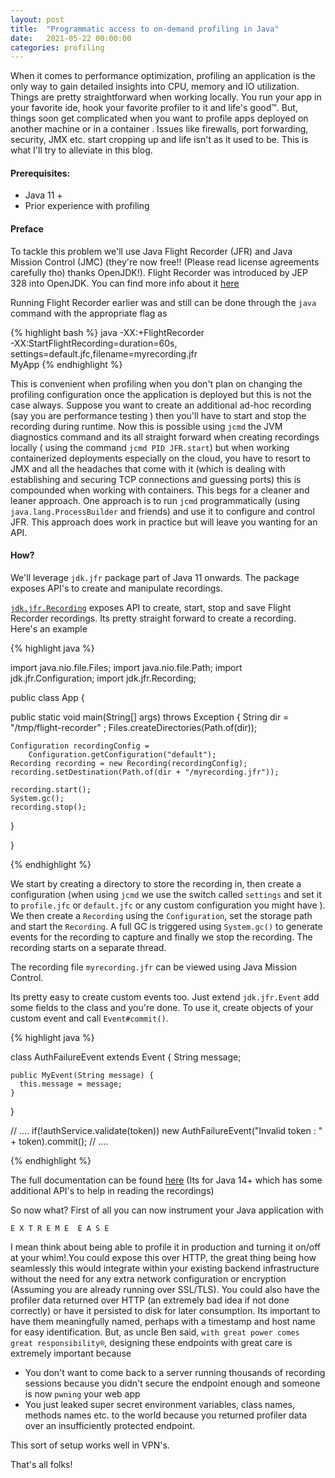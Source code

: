 ```yaml
---
layout: post
title:  "Programmatic access to on-demand profiling in Java"
date:   2021-05-22 00:00:00
categories: profiling
---
```


When it comes to performance optimization, profiling an application is the only way to gain detailed insights into CPU, memory and IO utilization. Things are pretty straightforward when working locally. You run your app in your favorite ide, hook your favorite profiler to it and life's good™. But, things soon get complicated when you want to profile apps deployed on another machine or in a container . Issues like firewalls, port forwarding, security, JMX etc. start cropping up and life isn't as it used to be. This is what I'll try to alleviate in this blog. 

#### Prerequisites:
- Java 11 +
- Prior experience with profiling 

#### Preface 
To tackle this problem we'll use Java Flight Recorder (JFR) and Java Mission Control (JMC) (they're now free!! (Please read license agreements carefully tho) thanks OpenJDK!). Flight Recorder was introduced by JEP 328 into OpenJDK. You can find more info about it [here](https://docs.oracle.com/javacomponents/doc/JDMUG/using-jdk-flight-recorder.htm)

Running Flight Recorder earlier was and still can be done through the `java` command with the appropriate flag as 

{% highlight bash %}
java -XX:+FlightRecorder\
  -XX:StartFlightRecording=duration=60s,\
  settings=default.jfc,filename=myrecording.jfr\
  MyApp
{% endhighlight %}

 This is convenient when profiling when you don't plan on changing the profiling configuration once the application is deployed but this is not the case always. Suppose you want to create an additional ad-hoc recording (say you are performance testing ) then you'll have to start and stop the recording during runtime. Now this is possible using `jcmd` the JVM diagnostics command and its all straight forward when creating recordings locally ( using the command `jcmd PID JFR.start`) but when working containerized deployments especially on the cloud, you have to resort to JMX and all the headaches that come with it (which is dealing with establishing and securing TCP connections and guessing ports) this is compounded when working with containers. This begs for a cleaner and leaner approach. One approach is to run `jcmd` programmatically (using `java.lang.ProcessBuilder` and friends) and use it to configure and control JFR. This approach does work in practice but will leave you wanting for an API.

#### How?
We'll leverage `jdk.jfr` package part of Java 11 onwards. The package exposes API's to create and manipulate recordings.

[`jdk.jfr.Recording`](https://docs.oracle.com/en/java/javase/11/docs/api/jdk.jfr/jdk/jfr/Recording.html) exposes API to create, start, stop and save Flight Recorder recordings. Its pretty straight forward to create a recording. Here's an example

{% highlight java %}

import java.nio.file.Files;
import java.nio.file.Path;
import jdk.jfr.Configuration;
import jdk.jfr.Recording;

public class App {

  public static void main(String[] args) throws Exception {
    String dir = "/tmp/flight-recorder" ;
    Files.createDirectories(Path.of(dir));

    Configuration recordingConfig =
        Configuration.getConfiguration("default");
    Recording recording = new Recording(recordingConfig);
    recording.setDestination(Path.of(dir + "/myrecording.jfr"));
    
    recording.start();
    System.gc();
    recording.stop();
  }

}

{% endhighlight %}

We start by creating a directory to store the recording in, then create a configuration (when using `jcmd` we use the switch called `settings` and set it to `profile.jfc` or `default.jfc` or any custom configuration you might have ). We then create a `Recording` using the `Configuration`, set the storage path and start the `Recording`. A full GC is triggered using `System.gc()` to generate events for the recording to capture and finally we stop the recording. The recording starts on a separate thread.

The recording file `myrecording.jfr` can be viewed using Java Mission Control.

Its pretty easy to create custom events too. Just extend `jdk.jfr.Event` add some fields to the class and you're done. To use it, create objects of your custom event and call `Event#commit()`.

{% highlight java %}

 class AuthFailureEvent extends Event {
    String message;

    public MyEvent(String message) {
      this.message = message;
    }
    
  }
  
  // ....
  if(!authService.validate(token))
    new AuthFailureEvent("Invalid token : " + token).commit();
  // ....

{% endhighlight %}


The full documentation can be found [here](https://docs.oracle.com/en/java/javase/14/jfapi/flight-recorder-api-programmers-guide.pdf) (Its for Java 14+ which has some additional API's to help in reading the recordings)

So now what? First of all you can now instrument your Java application with

 `E X T R E M E  E A S E` 

 I mean think about being able to profile it in production and turning it on/off at your whim!.You could expose this over HTTP, the great thing being how seamlessly this would integrate within your existing backend infrastructure without the need for any extra network configuration or encryption (Assuming you are already running over SSL/TLS). You could also have the profiler data returned over HTTP (an extremely bad idea if not done correctly) or have it persisted to disk for later consumption. Its important to have them meaningfully named, perhaps with a timestamp and host name for easy identification. But, as uncle Ben said, `with great power comes great responsibility®`, designing these endpoints with great care is extremely important because
- You don't want to come back to a server running thousands of recording sessions because you didn't secure the endpoint enough and someone is now `pwning` your web app
- You just leaked super secret environment variables, class names, methods names etc. to the world because you returned profiler data over an insufficiently protected endpoint.

This sort of setup works well in VPN's.

That's all folks!
